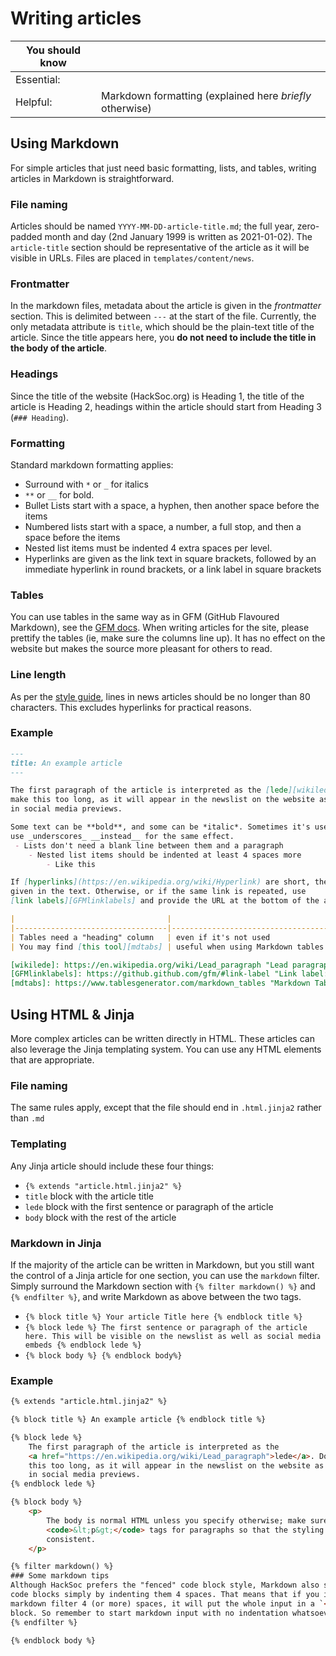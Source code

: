 # Writing articles

| **You should know** |                                                          |
|---------------------|----------------------------------------------------------|
| Essential:          |                                                          |
| Helpful:            | Markdown formatting (explained here *briefly* otherwise) |

## Using Markdown
For simple articles that just need basic formatting, lists, and tables, writing articles in Markdown is straightforward. 

### File naming
Articles should be named `YYYY-MM-DD-article-title.md`; the full year, zero-padded month and day (2nd January 1999 is written as 2021-01-02). The `article-title` section should be representative of the article as it will be visible in URLs. Files are placed in `templates/content/news`.

### Frontmatter
In the markdown files, metadata about the article is given in the *frontmatter* section. This is delimited between `---` at the start of the file. Currently, the only metadata attribute is `title`, which should be the plain-text title of the article. Since the title appears here, you **do not need to include the title in the body of the article**.

### Headings
Since the title of the website (HackSoc.org) is Heading 1, the title of the article is Heading 2, headings within the article should start from Heading 3 (`### Heading`).

### Formatting
Standard markdown formatting applies:
-  Surround with `*` or `_` for italics 
- `**` or `__` for bold. 
- Bullet Lists start with a space, a hyphen, then another space before the items
- Numbered lists start with a space, a number, a full stop, and then a space before the items
- Nested list items must be indented 4 extra spaces per level.
- Hyperlinks are given as the link text in square brackets, followed by an immediate hyperlink in round brackets, or a link label in square brackets

### Tables
You can use tables in the same way as in GFM (GitHub Flavoured Markdown), see the [GFM docs][GFMtables]. When writing articles for the site, please prettify the tables (ie, make sure the columns line up). It has no effect on the website but makes the source more pleasant for others to read.

### Line length
As per the [style guide][README], lines in news articles should be no longer than 80 characters. This excludes hyperlinks for practical reasons.


### Example 
```markdown
---
title: An example article
---

The first paragraph of the article is interpreted as the [lede][wikilede]. Don't
make this too long, as it will appear in the newslist on the website as well as
in social media previews.

Some text can be **bold**, and some can be *italic*. Sometimes it's useful to 
use _underscores_ __instead__ for the same effect. 
 - Lists don't need a blank line between them and a paragraph
    - Nested list items should be indented at least 4 spaces more
        - Like this

If [hyperlinks](https://en.wikipedia.org/wiki/Hyperlink) are short, they can be
given in the text. Otherwise, or if the same link is repeated, use 
[link labels][GFMlinklabels] and provide the URL at the bottom of the article.

|                                  |                                   |
|----------------------------------|-----------------------------------|
| Tables need a "heading" column   | even if it's not used             |
| You may find [this tool][mdtabs] | useful when using Markdown tables |

[wikilede]: https://en.wikipedia.org/wiki/Lead_paragraph "Lead paragraph - Wikipedia"
[GFMlinklabels]: https://github.github.com/gfm/#link-label "Link label: GitHub Flavoured Markdown Spec"
[mdtabs]: https://www.tablesgenerator.com/markdown_tables "Markdown Tables generator - TablesGenerator.com"
```

## Using HTML & Jinja
More complex articles can be written directly in HTML. These articles can also leverage the Jinja templating system. You can use any HTML elements that are appropriate.

### File naming
The same rules apply, except that the file should end in `.html.jinja2` rather than `.md`

### Templating
Any Jinja article should include these four things:
 - `{% extends "article.html.jinja2" %}`
 - `title` block with the article title
 - `lede` block with the first sentence or paragraph of the article
 - `body` block with the rest of the article

### Markdown in Jinja
If the majority of the article can be written in Markdown, but you still want the control of a Jinja article for one section, you can use the `markdown` filter. Simply surround the Markdown section with `{% filter markdown() %}` and `{% endfilter %}`, and write Markdown as above between the two tags.

 - `{% block title %} Your article Title here {% endblock title %}`
 - `{% block lede %} The first sentence or paragraph of the article here. This will be visible on the newslist as well as social media embeds {% endblock lede %}`
 - `{% block body %} {% endblock body%}`

### Example

```html
{% extends "article.html.jinja2" %}

{% block title %} An example article {% endblock title %}

{% block lede %}
    The first paragraph of the article is interpreted as the 
    <a href="https://en.wikipedia.org/wiki/Lead_paragraph">lede</a>. Don't make 
    this too long, as it will appear in the newslist on the website as well as
    in social media previews.
{% endblock lede %}

{% block body %}
    <p>
        The body is normal HTML unless you specify otherwise; make sure to use 
        <code>&lt;p&gt;</code> tags for paragraphs so that the styling remains
        consistent.
    </p>

{% filter markdown() %}
### Some markdown tips
Although HackSoc prefers the "fenced" code block style, Markdown also supports
code blocks simply by indenting them 4 spaces. That means that if you indent the
markdown filter 4 (or more) spaces, it will put the whole input in a `<pre>`
block. So remember to start markdown input with no indentation whatsoever.
{% endfilter %}

{% endblock body %}
```

[GFMtables]: https://github.github.com/gfm/#tables-extension- "Tables (extension): GitHub Flavoured Markdown Spec"
[README]: ../README.md